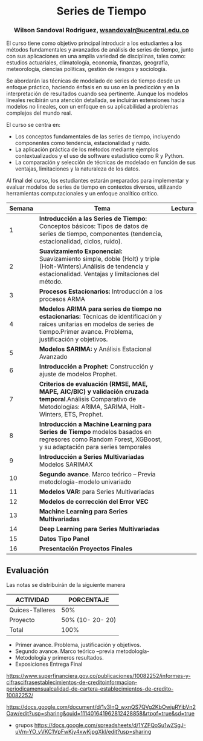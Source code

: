 <div align='center'>    
    
# **Series de Tiempo**

### Wilson Sandoval Rodriguez, wsandovalr@ucentral.edu.co
</div>

El curso tiene como objetivo principal introducir a los estudiantes a los métodos fundamentales y avanzados de análisis de series de tiempo, junto con sus aplicaciones en una amplia variedad de disciplinas, tales como: estudios actuariales, climatología, economía, finanzas, geografía, meteorología, ciencias políticas, gestión de riesgos y sociología.

Se abordarán las técnicas de modelado de series de tiempo desde un enfoque práctico, haciendo énfasis en su uso en la predicción y en la interpretación de resultados cuando sea pertinente. Aunque los modelos lineales recibirán una atención detallada, se incluirán extensiones hacia modelos no lineales, con un enfoque en su aplicabilidad a problemas complejos del mundo real.

El curso se centra en: 
- Los conceptos fundamentales de las series de tiempo, incluyendo componentes como tendencia, estacionalidad y ruido.
- La aplicación práctica de los métodos mediante ejemplos contextualizados y el uso de software estadístico como R y Python.
- La comparación y selección de técnicas de modelado en función de sus ventajas, limitaciones y la naturaleza de los datos.
  
Al final del curso, los estudiantes estarán preparados para implementar y evaluar modelos de series de tiempo en contextos diversos, utilizando herramientas computacionales y un enfoque analítico crítico.



|Semana|Tema|Lectura|
|---|---|---|
|1|**Introducción a las Series de Tiempo:** Conceptos básicos: Tipos de datos de series de tiempo, componentes (tendencia, estacionalidad, ciclos, ruido).||
|2| **Suavizamiento Exponencial:** Suavizamiento simple, doble (Holt) y triple (Holt-Winters).Análisis de tendencia y estacionalidad. Ventajas y limitaciones del método.||
|3|**Procesos Estacionarios:** Introducción a los procesos ARMA | |
|4|**Modelos ARIMA para series de tiempo no estacionarias:** Técnicas de identificación y raíces unitarias en modelos de series de tiempo.Primer avance. Problema, justificación y objetivos. 
|5|**Modelos SARIMA:** y Análisis Estacional Avanzado| |
|6|**Introducción a Prophet:** Construcción y ajuste de modelos Prophet.||
|7|**Criterios de evaluación (RMSE, MAE, MAPE, AIC/BIC) y validación cruzada temporal**.Análisis Comparativo de Metodologías: ARIMA, SARIMA, Holt-Winters, ETS, Prophet.||
|8|**Introducción a Machine Learning para Series de Tiempo**  modelos basados en regresores como Random Forest, XGBoost, y su adaptación para series temporales ||
|9|**Introducción a Series Multivariadas** Modelos SARIMAX 
|10|**Segundo avance**. Marco teórico – Previa metodología-modelo univariado||
|11|**Modelos VAR:** para Series Multivariadas||
|12|**Modelos de corrección del Error VEC**||
|13|**Machine Learning para Series Multivariadas**||
|14|**Deep Learning para Series Multivariadas**||
|15|**Datos Tipo Panel**||
|16|**Presentación Proyectos Finales**||




<!--


1.  <a href="https://github.com/Wilsonsr/Series-de-Tiempo/blob/main/CUADERNOS/presentacion.Rmd"> Introducción </a>

  
    + <a href="https://docs.google.com/document/d/1fP72mtPZtEHXrMqy5c6cvcA9g1NywioP/edit?usp=sharing&ouid=111401641962812428858&rtpof=true&sd=true"> PDA </a>

    + <a href="https://drive.google.com/drive/folders/1L2boStZYPTN7j37Nw9tsnu6OKTwCze-g?usp=sharing"> Textos </a>

2. <a href="https://github.com/Wilsonsr/Series-de-Tiempo/blob/main/CUADERNOS/1_introducci%C3%B3n.Rmd"> Introducción Series de Tiempo </a>

3. <a href="https://github.com/Wilsonsr/Series-de-Tiempo/blob/main/CUADERNOS/sesion2.Rmd"> Ruido Blanco, Estacionariedad, AR(p), MA(q) </a>
  

- <a href="https://github.com/Wilsonsr/Series-de-Tiempo/blob/main/CUADERNOS/SARIMA.Rmd"> Sarima  </a>


- <a href="https://github.com/Wilsonsr/Series-de-Tiempo/blob/main/CUADERNOS/boxcox.Rmd"> Box-Cox  </a>

  +<a href="https://github.com/Wilsonsr/Series-de-Tiempo/blob/main/CUADERNOS/Ejemplo%20Serie%20Gas.Rmd"> Ejemplo Box-Cox  </a>

- <a href="https://github.com/Wilsonsr/Series-de-Tiempo/blob/main/CUADERNOS/Alisamiento%20expone.Rmd"> oTras metodologías  </a> 

    + <a href =https://github.com/Wilsonsr/Series-de-Tiempo/blob/main/CUADERNOS/Suavizado%20Exponencial.ipynb > Suavizado exponencial </a>
    + <a href=https://github.com/Wilsonsr/Series-de-Tiempo/blob/main/CUADERNOS/Bitcoin_Phrophet.ipynb> Prophet Bitcoin </a>
    + <a href=https://github.com/Wilsonsr/Series-de-Tiempo/blob/main/CUADERNOS/Prophet_in_Python%20(1).ipynb> Ejemplo 2 </a>

- <a href="https://github.com/Wilsonsr/Series-de-Tiempo/blob/main/CUADERNOS/imputacion.Rmd">  Imputación </a>
  


- <a href="https://github.com/Wilsonsr/Series-de-Tiempo/blob/main/CUADERNOS/series%20multivariadas%20armax.Rmd"> Series Tiempo Multivariadas SARIMAX  </a> 
    
- <a href="https://github.com/Wilsonsr/Series-de-Tiempo/blob/main/CUADERNOS/SARIMAX-SOIREC.Rmd"> SARIMAX </a>

- <a href="https://github.com/Wilsonsr/Series-de-Tiempo/blob/main/CUADERNOS/VAR.Rmd"> Modelo VAR  </a>

- <a href="https://github.com/Wilsonsr/Series-de-Tiempo/blob/main/CUADERNOS/cointegracion.Rmd"> Cointegracion  </a>

- <a href="https://github.com/Wilsonsr/Series-de-Tiempo/blob/main/CUADERNOS/ejemplovecgerman.Rmd"> Ejemplo modelo VEC  </a>



- <a href="https://github.com/Wilsonsr/Series-de-Tiempo/blob/main/CUADERNOS/VAR.Rmd"> Modelo VAR  </a>
  - https://rpubs.com/wilsonsr/960156

  
  - <a href="https://github.com/Wilsonsr/Series-de-Tiempo/blob/main/CUADERNOS/ejemplo_modelo_var.Rmd"> Ejemplo Modelo VAR  </a>
  - https://rpubs.com/wilsonsr/794419




  
  #- https://rpubs.com/wilsonsr/906136




-->

 ## Evaluación
Las notas se distribuirán de la siguiente manera

|ACTIVIDAD|PORCENTAJE|
|---|---|
|Quices-Talleres| 50%|
|Proyecto|50% (10- 20- 20)|
|Total|100%|


+ Primer avance. Problema, justificación y objetivos.
+ Segundo avance. Marco teórico –previa metodología-
+ Metodología y primeros resultados.
+ Exposiciones Entrega Final

 


 https://www.superfinanciera.gov.co/publicaciones/10082252/informes-y-cifrascifrasestablecimientos-de-creditoinformacion-periodicamensualcalidad-de-cartera-establecimientos-de-credito-10082252/

https://docs.google.com/document/d/1y3lnQ_wxnQS7QVg2KbOwjuRYibVn2Oaw/edit?usp=sharing&ouid=111401641962812428858&rtpof=true&sd=true

- grupos
https://docs.google.com/spreadsheets/d/1YZFQoSu1wZSgJ-uVm-YO_yVKC1VpFwKjy4xwKjpgXkI/edit?usp=sharing
